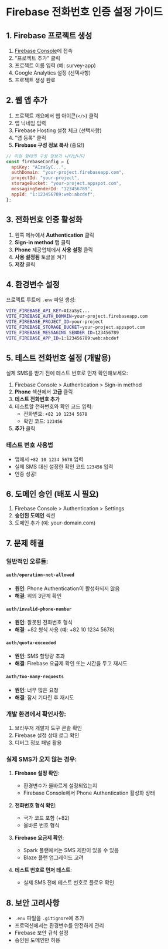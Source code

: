# Firebase 전화번호 인증 설정 가이드

## 1. Firebase 프로젝트 생성

1. [Firebase Console](https://console.firebase.google.com/)에 접속
2. "프로젝트 추가" 클릭
3. 프로젝트 이름 입력 (예: survey-app)
4. Google Analytics 설정 (선택사항)
5. 프로젝트 생성 완료

## 2. 웹 앱 추가

1. 프로젝트 개요에서 웹 아이콘(`</>`) 클릭
2. 앱 닉네임 입력
3. Firebase Hosting 설정 체크 (선택사항)
4. "앱 등록" 클릭
5. **Firebase 구성 정보 복사** (중요!)

```javascript
// 이런 형태의 구성 정보가 나타납니다
const firebaseConfig = {
  apiKey: "AIzaSyC...",
  authDomain: "your-project.firebaseapp.com",
  projectId: "your-project",
  storageBucket: "your-project.appspot.com",
  messagingSenderId: "123456789",
  appId: "1:123456789:web:abcdef",
};
```

## 3. 전화번호 인증 활성화

1. 왼쪽 메뉴에서 **Authentication** 클릭
2. **Sign-in method** 탭 클릭
3. **Phone** 제공업체에서 **사용 설정** 클릭
4. **사용 설정됨** 토글을 켜기
5. **저장** 클릭

## 4. 환경변수 설정

프로젝트 루트에 `.env` 파일 생성:

```bash
VITE_FIREBASE_API_KEY=AIzaSyC...
VITE_FIREBASE_AUTH_DOMAIN=your-project.firebaseapp.com
VITE_FIREBASE_PROJECT_ID=your-project
VITE_FIREBASE_STORAGE_BUCKET=your-project.appspot.com
VITE_FIREBASE_MESSAGING_SENDER_ID=123456789
VITE_FIREBASE_APP_ID=1:123456789:web:abcdef
```

## 5. 테스트 전화번호 설정 (개발용)

실제 SMS를 받기 전에 테스트 번호로 먼저 확인해보세요:

1. Firebase Console > Authentication > Sign-in method
2. **Phone** 섹션에서 **고급** 클릭
3. **테스트 전화번호 추가**
4. 테스트할 전화번호와 확인 코드 입력:
   - 전화번호: `+82 10 1234 5678`
   - 확인 코드: `123456`
5. **추가** 클릭

### 테스트 번호 사용법

- 앱에서 `+82 10 1234 5678` 입력
- 실제 SMS 대신 설정한 확인 코드 `123456` 입력
- 인증 성공!

## 6. 도메인 승인 (배포 시 필요)

1. Firebase Console > Authentication > Settings
2. **승인된 도메인** 섹션
3. 도메인 추가 (예: your-domain.com)

## 7. 문제 해결

### 일반적인 오류들:

#### `auth/operation-not-allowed`

- **원인**: Phone Authentication이 활성화되지 않음
- **해결**: 위의 3단계 확인

#### `auth/invalid-phone-number`

- **원인**: 잘못된 전화번호 형식
- **해결**: +82 형식 사용 (예: +82 10 1234 5678)

#### `auth/quota-exceeded`

- **원인**: SMS 할당량 초과
- **해결**: Firebase 요금제 확인 또는 시간을 두고 재시도

#### `auth/too-many-requests`

- **원인**: 너무 많은 요청
- **해결**: 잠시 기다린 후 재시도

### 개발 환경에서 확인사항:

1. 브라우저 개발자 도구 콘솔 확인
2. Firebase 설정 상태 로그 확인
3. 디버그 정보 패널 활용

### 실제 SMS가 오지 않는 경우:

1. **Firebase 설정 확인**:

   - 환경변수가 올바르게 설정되었는지
   - Firebase Console에서 Phone Authentication 활성화 상태

2. **전화번호 형식 확인**:

   - 국가 코드 포함 (+82)
   - 올바른 번호 형식

3. **Firebase 요금제 확인**:

   - Spark 플랜에서는 SMS 제한이 있을 수 있음
   - Blaze 플랜 업그레이드 고려

4. **테스트 번호로 먼저 테스트**:
   - 실제 SMS 전에 테스트 번호로 플로우 확인

## 8. 보안 고려사항

- `.env` 파일을 `.gitignore`에 추가
- 프로덕션에서는 환경변수를 안전하게 관리
- Firebase 보안 규칙 설정
- 승인된 도메인만 허용
